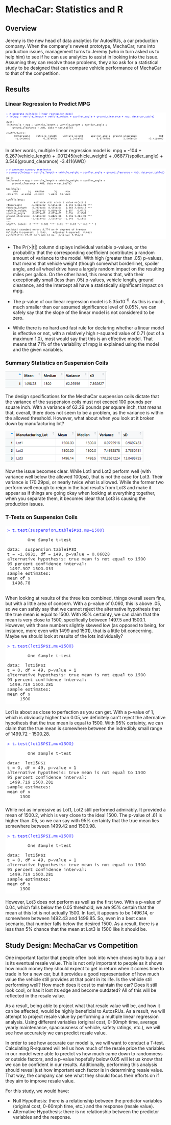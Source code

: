 # MechaCar: Statistics and R

## Overview

Jeremy is the new head of data analytics for AutosRUs, a car production company.  When the company's newest prototype, MechaCar, runs into production issues, management turns to Jeremy (who in turn asked us to help him) to see if he can use analytics to assist in looking into the issue.  Assuming they can resolve those problems, they also ask for a statistical study to be designed that can compare vehicle performance of MechaCar to that of the competition.

## Results

### Linear Regression to Predict MPG

![Linear Regression](https://github.com/Jeffstr00/MechaCar_Statistical_Analysis/blob/main/Resources/linear_regression.png)

In other words, multiple linear regression model is:
mpg = -104 + 6.267(vehicle_length) + .001245(vehicle_weight) + .06877(spoiler_angle) + 3.546(ground_clearance) -3.411(AWD)

![Linear Regression Summary](https://github.com/Jeffstr00/MechaCar_Statistical_Analysis/blob/main/Resources/linear_regression_summary.png)

* The Pr(>|t|) column displays individual variable p-values, or the probability that the corresponding coefficient contributes a random amount of variance to the model.  With high (greater than .05) p-values, that means that vehicle weight (though somewhat borderline), spoiler angle, and all wheel drive have a largely random impact on the resulting miles per gallon.  On the other hand, this means that, with their exceptionally small (less than .05) p-values, vehicle length, ground clearance, and the intercept all have a statistically significant impact on mpg.

* The p-value of our linear regression model is 5.35x10<sup>-6</sup>.  As this is much, much smaller than our assumed significance level of 0.05%, we can safely say that the slope of the linear model is not considered to be zero.

* While there is no hard and fast rule for declaring whether a linear model is effective or not, with a relatively high r-squared value of 0.71 (out of a maximum 1.0), most would say that this is an effective model.  That means that 71% of the variability of mpg is explained using the model and the given variables.

### Summary Statistics on Suspension Coils

![Suspension Summary](https://github.com/Jeffstr00/MechaCar_Statistical_Analysis/blob/main/Resources/suspension_summary.png)

The design specifications for the MechaCar suspension coils dictate that the variance of the suspension coils must not exceed 100 pounds per square inch.  With a variance of 62.29 pounds per square inch, that means that, overall, there does not seem to be a problem, as the variance is within the allowed threshold.  However, what about when you look at it broken down by manufacturing lot?

![Lot Suspension Summary](https://github.com/Jeffstr00/MechaCar_Statistical_Analysis/blob/main/Resources/lot_suspension_summary.png)

Now the issue becomes clear.  While Lot1 and Lot2 perform well (with variance well below the allowed 100psi), that is not the case for Lot3.  Their variance is 170.29psi, or nearly twice what is allowed.  While the former two perform well enough to reign in the bad results from Lot3 and make it appear as if things are going okay when looking at everything together, when you separate them, it becomes clear that Lot3 is causing the production issues.

### T-Tests on Suspension Coils

![T-Test](https://github.com/Jeffstr00/MechaCar_Statistical_Analysis/blob/main/Resources/ttest.png)

When looking at results of the three lots combined, things overall seem fine, but with a little area of concern.  With a p-value of 0.060, this is above .05, so we can safely say that we cannot reject the alternative hypothesis that the true mean is equal to 1500.  With 95% certainty, we can claim that the mean is very close to 1500, specifically between 1497.5 and 1500.1.  However, with those numbers slightly skewed low (as opposed to being, for instance, more even with 1499 and 1501), that is a little bit concerning.  Maybe we should look at results of the lots individually?

![T-Test: Lot 1](https://github.com/Jeffstr00/MechaCar_Statistical_Analysis/blob/main/Resources/ttest_lot1.png)

Lot1 is about as close to perfection as you can get.  With a p-value of 1, which is obviously higher than 0.05, we definitely can't reject the alternative hypothesis that the true mean is equal to 1500.  With 95% certainty, we can claim that the true mean is somewhere between the indredibly small range of 1499.72 - 1500.28.

![T-Test: Lot 2](https://github.com/Jeffstr00/MechaCar_Statistical_Analysis/blob/main/Resources/ttest_lot1.png)

While not as impressive as Lot1, Lot2 still performed admirably.  It provided a mean of 1500.2, which is very close to the ideal 1500.  The p-value of .61 is higher than .05, so we can say with 95% certainty that the true mean lies somewhere between 1499.42 and 1500.98.

![T-Test: Lot 3](https://github.com/Jeffstr00/MechaCar_Statistical_Analysis/blob/main/Resources/ttest_lot1.png)

However, Lot3 does not perform as well as the first two.  With a p-value of 0.04, which falls below the 0.05 threshold, we are 95% certain that the mean at this lot is not actually 1500.  In fact, it appears to be 1496.14, or somewhere between 1492.43 and 1499.85.  So, even in a best case scenario, that number falls below the desired 1500.  As a result, there is a less than 5% chance that the mean at Lot3 is 1500 like it should be.

## Study Design: MechaCar vs Competition

One important factor that people often look into when choosing to buy a car is its eventual resale value.  This is not only important to people as it shows how much money they should expect to get in return when it comes time to trade in for a new car, but it provides a good representation of how much value the vehicle still provides at that point in its life.  Is the vehicle still performing well?  How much does it cost to maintain the car?  Does it still look cool, or has it lost its edge and become outdated?  All of this will be reflected in the resale value.

As a result, being able to project what that resale value will be, and how it can be affected, would be highly beneficial to AutosRUs.  As a result, we will attempt to project resale value by performing a multiple linear regression analysis.  Using different variables (original cost, 0-60mph time, average yearly maintenance, spaciousness of vehicle, safety ratings, etc.), we will see how accurately we can predict resale value.

In order to see how accurate our model is, we will want to conduct a T-test.  Calculating R-squared will tell us how much of the resale price the variables in our model were able to predict vs how much came down to randomness or outside factors, and a p-value hopefully below 0.05 will let us know that we can be confident in our results.  Additionally, performing this analysis should reveal just how important each factor is in determining resale value.  That way, the company can see what they should focus their efforts on if they aim to improve resale value.

For this study, we would have:
* Null Hypothesis: there is a relationship between the predictor variables (original cost, 0-60mph time, etc.) and the response (resale value).
* Alternative Hypothesis: there is no relationship between the predictor variables and the response.